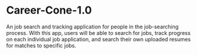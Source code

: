 # Career-Cone-1.0
An job search and tracking application for people in the job-searching process. With this app, users will be able to search for jobs, track progress on each individual job application, and search their own uploaded resumes for matches to specific jobs.
